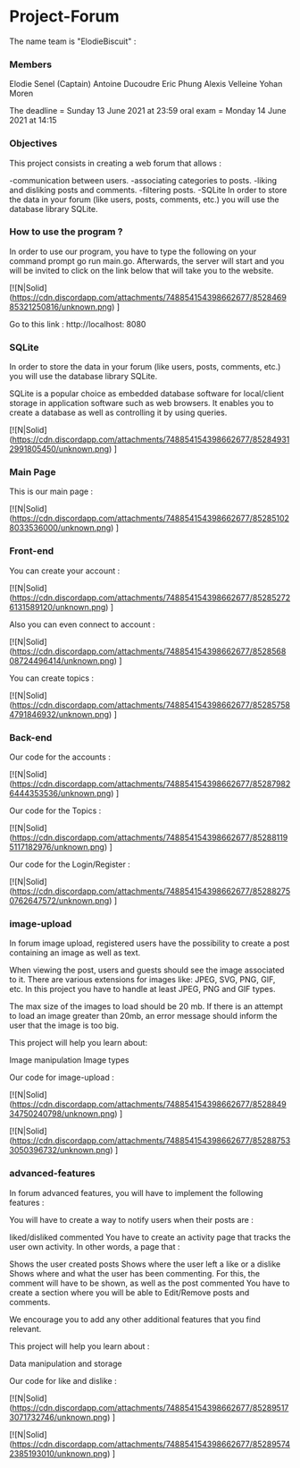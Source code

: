 # Project-Forum
The name team is "ElodieBiscuit" :

### Members  ### 
Elodie Senel (Captain) 
Antoine Ducoudre
Eric Phung
Alexis Velleine
Yohan Moren

The deadline = Sunday 13 June 2021 at 23:59 oral exam = Monday 14 June 2021 at 14:15

### Objectives  ### 
This project consists in creating a web forum that allows :

  -communication between users.
  -associating categories to posts.
  -liking and disliking posts and comments.
  -filtering posts.
  -SQLite
In order to store the data in your forum (like users, posts, comments, etc.) you will use the database library SQLite.

### How to use the program ?  ### 

In order to use our program, you have to type the following on your command prompt go run main.go. Afterwards, the server will start and you will be invited to click on the link below that will take you to the website.

[![N|Solid] (https://cdn.discordapp.com/attachments/748854154398662677/852846985321250816/unknown.png) ]

Go to this link : http://localhost: 8080

### SQLite  ### 

In order to store the data in your forum (like users, posts, comments, etc.) you will use the database library SQLite.

SQLite is a popular choice as embedded database software for local/client storage in application software such as web browsers. It enables you to create a database as well as controlling it by using queries.

[![N|Solid] (https://cdn.discordapp.com/attachments/748854154398662677/852849312991805450/unknown.png) ]


### Main Page  ### 

This is our main page :

[![N|Solid] (https://cdn.discordapp.com/attachments/748854154398662677/852851028033536000/unknown.png) ]

### Front-end ### 

You can create your account :

[![N|Solid] (https://cdn.discordapp.com/attachments/748854154398662677/852852726131589120/unknown.png) ]

Also you can even connect to account  :

[![N|Solid] (https://cdn.discordapp.com/attachments/748854154398662677/852856808724496414/unknown.png) ]

You can create topics :

[![N|Solid] (https://cdn.discordapp.com/attachments/748854154398662677/852857584791846932/unknown.png) ]

### Back-end ### 

Our code for the accounts :

[![N|Solid] (https://cdn.discordapp.com/attachments/748854154398662677/852879826444353536/unknown.png) ]

Our code for the Topics :

[![N|Solid] (https://cdn.discordapp.com/attachments/748854154398662677/852881195117182976/unknown.png) ]

Our code for the Login/Register :

[![N|Solid] (https://cdn.discordapp.com/attachments/748854154398662677/852882750762647572/unknown.png) ]

### image-upload ### 
In forum image upload, registered users have the possibility to create a post containing an image as well as text.

When viewing the post, users and guests should see the image associated to it.
There are various extensions for images like: JPEG, SVG, PNG, GIF, etc. In this project you have to handle at least JPEG, PNG and GIF types.

The max size of the images to load should be 20 mb. If there is an attempt to load an image greater than 20mb, an error message should inform the user that the image is too big.

This project will help you learn about:

Image manipulation
Image types

Our code for image-upload :

[![N|Solid] (https://cdn.discordapp.com/attachments/748854154398662677/852884934750240798/unknown.png) ]

[![N|Solid] (https://cdn.discordapp.com/attachments/748854154398662677/852887533050396732/unknown.png) ]


### advanced-features ###
In forum advanced features, you will have to implement the following features :

You will have to create a way to notify users when their posts are :

liked/disliked
commented
You have to create an activity page that tracks the user own activity. In other words, a page that :

Shows the user created posts
Shows where the user left a like or a dislike
Shows where and what the user has been commenting. For this, the comment will have to be shown, as well as the post commented
You have to create a section where you will be able to Edit/Remove posts and comments.

We encourage you to add any other additional features that you find relevant.

This project will help you learn about :

Data manipulation and storage

Our code for like and dislike :

[![N|Solid] (https://cdn.discordapp.com/attachments/748854154398662677/852895173071732746/unknown.png) ]


[![N|Solid] (https://cdn.discordapp.com/attachments/748854154398662677/852895742385193010/unknown.png) ]
